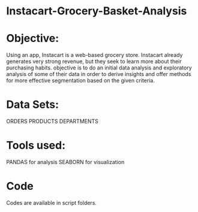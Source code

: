 # Instacart-Grocery-Basket-Analysis

# Objective:
Using an app, Instacart is a web-based grocery store. Instacart already generates very strong revenue, but they seek to learn more about their purchasing habits. objective is to do an initial data analysis and exploratory analysis of some of their data in order to derive insights and offer methods for more effective segmentation based on the given criteria.
# Data Sets:
ORDERS
PRODUCTS
DEPARTMENTS
# Tools used:
PANDAS for analysis
SEABORN for visualization
# Code
Codes are available in script folders.
